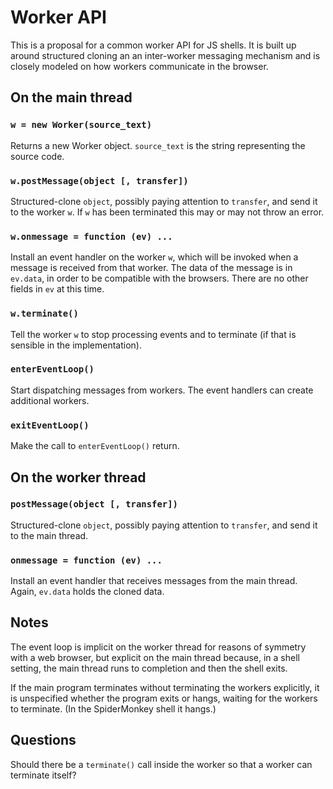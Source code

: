 # Worker API

This is a proposal for a common worker API for JS shells.  It is built up around structured cloning an an inter-worker messaging mechanism and is closely modeled on how workers communicate in the browser.

## On the main thread

### `w = new Worker(source_text)`

Returns a new Worker object.  `source_text` is the string representing the source code.

### `w.postMessage(object [, transfer])`

Structured-clone `object`, possibly paying attention to `transfer`, and send it to the worker `w`.  If `w` has been terminated this may or may not throw an error.

### `w.onmessage = function (ev) ...`

Install an event handler on the worker `w`, which will be invoked when a message is received from that worker.  The data of the message is in `ev.data`, in order to be compatible with the browsers.  There are no other fields in `ev` at this time.

### `w.terminate()`

Tell the worker `w` to stop processing events and to terminate (if that is sensible in the implementation).

### `enterEventLoop()`

Start dispatching messages from workers.  The event handlers can create additional workers.

### `exitEventLoop()`

Make the call to `enterEventLoop()` return.


## On the worker thread

### `postMessage(object [, transfer])`

Structured-clone `object`, possibly paying attention to `transfer`, and send it to the main thread.

### `onmessage = function (ev) ...`

Install an event handler that receives messages from the main thread.  Again, `ev.data` holds the cloned data.

## Notes

The event loop is implicit on the worker thread for reasons of symmetry with a web browser, but explicit on the main thread because, in a shell setting, the main thread runs to completion and then the shell exits.

If the main program terminates without terminating the workers explicitly, it is unspecified whether the program exits or hangs, waiting for the workers to terminate.  (In the SpiderMonkey shell it hangs.)

## Questions

Should there be a `terminate()` call inside the worker so that a worker can terminate itself?
